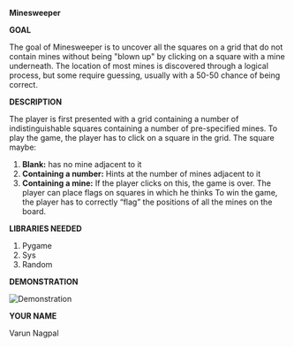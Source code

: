 **Minesweeper**

**GOAL**

The goal of Minesweeper is to uncover all the squares on a grid that do not contain mines without being "blown up" by clicking on a square with a mine underneath. The location of most mines is discovered through a logical process, but some require guessing, usually with a 50-50 chance of being correct.


**DESCRIPTION**

The player is first presented with a grid containing a number of indistinguishable squares containing
a number of pre-specified mines.
To play the game, the player has to click on a square in the grid. The square maybe:
1. **Blank:** has no mine adjacent to it
2. **Containing a number:** Hints at the number of mines adjacent to it
3. **Containing a mine:** If the player clicks on this, the game is over.
The player can place flags on squares in which he thinks
To win the game, the player has to correctly “flag” the positions of all the mines on the board.


**LIBRARIES NEEDED**

1) Pygame
2) Sys
3) Random

**DEMONSTRATION**

![Demonstration](/images/demonstration.png)

**YOUR NAME**

Varun Nagpal